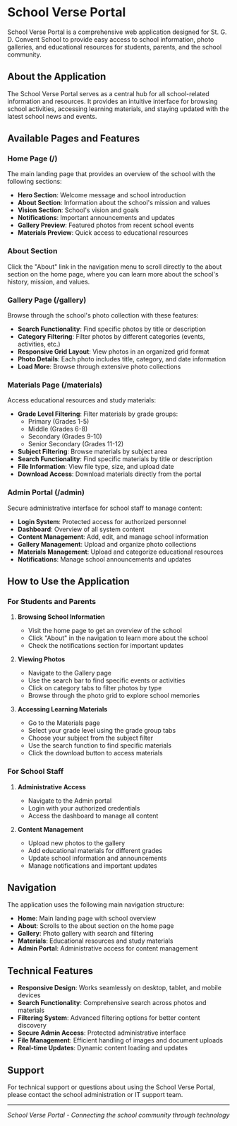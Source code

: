 # School Verse Portal

School Verse Portal is a comprehensive web application designed for St. G. D. Convent School to provide easy access to school information, photo galleries, and educational resources for students, parents, and the school community.

## About the Application

The School Verse Portal serves as a central hub for all school-related information and resources. It provides an intuitive interface for browsing school activities, accessing learning materials, and staying updated with the latest school news and events.

## Available Pages and Features

### Home Page (/)
The main landing page that provides an overview of the school with the following sections:
- **Hero Section**: Welcome message and school introduction
- **About Section**: Information about the school's mission and values
- **Vision Section**: School's vision and goals
- **Notifications**: Important announcements and updates
- **Gallery Preview**: Featured photos from recent school events
- **Materials Preview**: Quick access to educational resources

### About Section
Click the "About" link in the navigation menu to scroll directly to the about section on the home page, where you can learn more about the school's history, mission, and values.

### Gallery Page (/gallery)
Browse through the school's photo collection with these features:
- **Search Functionality**: Find specific photos by title or description
- **Category Filtering**: Filter photos by different categories (events, activities, etc.)
- **Responsive Grid Layout**: View photos in an organized grid format
- **Photo Details**: Each photo includes title, category, and date information
- **Load More**: Browse through extensive photo collections

### Materials Page (/materials)
Access educational resources and study materials:
- **Grade Level Filtering**: Filter materials by grade groups:
  - Primary (Grades 1-5)
  - Middle (Grades 6-8)
  - Secondary (Grades 9-10)
  - Senior Secondary (Grades 11-12)
- **Subject Filtering**: Browse materials by subject area
- **Search Functionality**: Find specific materials by title or description
- **File Information**: View file type, size, and upload date
- **Download Access**: Download materials directly from the portal

### Admin Portal (/admin)
Secure administrative interface for school staff to manage content:
- **Login System**: Protected access for authorized personnel
- **Dashboard**: Overview of all system content
- **Content Management**: Add, edit, and manage school information
- **Gallery Management**: Upload and organize photo collections
- **Materials Management**: Upload and categorize educational resources
- **Notifications**: Manage school announcements and updates

## How to Use the Application

### For Students and Parents

1. **Browsing School Information**
   - Visit the home page to get an overview of the school
   - Click "About" in the navigation to learn more about the school
   - Check the notifications section for important updates

2. **Viewing Photos**
   - Navigate to the Gallery page
   - Use the search bar to find specific events or activities
   - Click on category tabs to filter photos by type
   - Browse through the photo grid to explore school memories

3. **Accessing Learning Materials**
   - Go to the Materials page
   - Select your grade level using the grade group tabs
   - Choose your subject from the subject filter
   - Use the search function to find specific materials
   - Click the download button to access materials

### For School Staff

1. **Administrative Access**
   - Navigate to the Admin portal
   - Login with your authorized credentials
   - Access the dashboard to manage all content

2. **Content Management**
   - Upload new photos to the gallery
   - Add educational materials for different grades
   - Update school information and announcements
   - Manage notifications and important updates

## Navigation

The application uses the following main navigation structure:
- **Home**: Main landing page with school overview
- **About**: Scrolls to the about section on the home page
- **Gallery**: Photo gallery with search and filtering
- **Materials**: Educational resources and study materials
- **Admin Portal**: Administrative access for content management

## Technical Features

- **Responsive Design**: Works seamlessly on desktop, tablet, and mobile devices
- **Search Functionality**: Comprehensive search across photos and materials
- **Filtering System**: Advanced filtering options for better content discovery
- **Secure Admin Access**: Protected administrative interface
- **File Management**: Efficient handling of images and document uploads
- **Real-time Updates**: Dynamic content loading and updates

## Support

For technical support or questions about using the School Verse Portal, please contact the school administration or IT support team.

---

*School Verse Portal - Connecting the school community through technology*